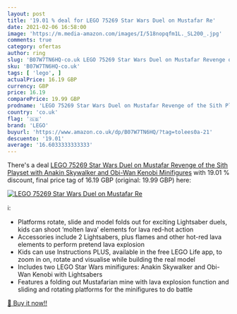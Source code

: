 ```yaml
---
layout: post
title: '19.01 % deal for LEGO 75269 Star Wars Duel on Mustafar Re'
date: 2021-02-06 16:58:00
image: 'https://m.media-amazon.com/images/I/518nopqfm1L._SL200_.jpg'
comments: true
category: ofertas
author: ring
slug: 'B07W7TN6HQ-co.uk LEGO 75269 Star Wars Duel on Mustafar Revenge of the...'
sku: 'B07W7TN6HQ-co.uk'
tags: [ 'lego', ]
actualPrice: 16.19 GBP
currency: GBP
price: 16.19
comparePrice: 19.99 GBP
prodname: 'LEGO 75269 Star Wars Duel on Mustafar Revenge of the Sith Playset  with Anakin Skywalker and Obi-Wan Kenobi Minifigures'
country: 'co.uk'
flag: '🇬🇧'
brand: 'LEGO'
buyurl: 'https://www.amazon.co.uk/dp/B07W7TN6HQ/?tag=tolees0a-21'
descuento: '19.01'
average: '16.6033333333333'
---
```


There's a deal [LEGO 75269 Star Wars Duel on Mustafar Revenge of the Sith Playset  with Anakin Skywalker and Obi-Wan Kenobi Minifigures](https://www.amazon.co.uk/dp/B07W7TN6HQ/?tag=tolees0a-21)  with  19.01 % discount, final price tag of  16.19 GBP (original: 19.99 GBP) here:

[![LEGO 75269 Star Wars Duel on Mustafar Re](https://m.media-amazon.com/images/I/518nopqfm1L._SL200_.jpg)](https://www.amazon.co.uk/dp/B07W7TN6HQ/?tag=tolees0a-21)

ℹ️:

- Platforms rotate, slide and model folds out for exciting Lightsaber duels, kids can shoot ‘molten lava’ elements for lava red-hot action
- Accessories include 2 Lightsabers, plus flames and other hot-red lava elements to perform pretend lava explosion
- Kids can use Instructions PLUS, available in the free LEGO Life app, to zoom in on, rotate and visualise while building the real model
- Includes two LEGO Star Wars minifigures: Anakin Skywalker and Obi-Wan Kenobi with Lightsabers
- Features a folding out Mustafarian mine with lava explosion function and sliding and rotating platforms for the minifigures to do battle

[🛒 Buy it now!!](https://www.amazon.co.uk/dp/B07W7TN6HQ/?tag=tolees0a-21)
